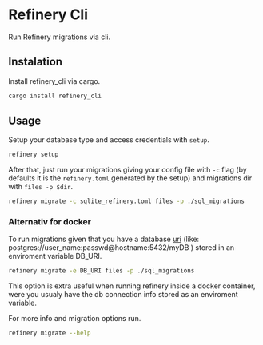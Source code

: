 # Refinery Cli

Run Refinery migrations via cli.

## Instalation
Install refinery_cli via cargo.

```sh
cargo install refinery_cli
```

## Usage
Setup your database type and access credentials with `setup`.

```sh
refinery setup
```

After that, just run your migrations giving your config file with `-c` flag (by defaults it is the `refinery.toml` generated by the setup) and migrations dir with `files -p $dir`.

```sh
refinery migrate -c sqlite_refinery.toml files -p ./sql_migrations
```

### Alternativ for docker

To run migrations given that you have a database [uri](http://www.postgresql.org/docs/current/static/libpq-connect.html#LIBPQ-CONNSTRING) (like: postgres://user_name:passwd@hostname:5432/myDB ) stored in an enviroment variable DB_URI.

```sh
refinery migrate -e DB_URI files -p ./sql_migrations
```
This option is extra useful when running refinery inside a docker container, were you usualy have the db connection info stored as an enviroment variable.  


For more info and migration options run.

```sh
refinery migrate --help
```
